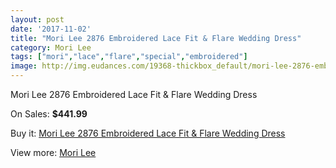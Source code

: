 ```yaml
---
layout: post
date: '2017-11-02'
title: "Mori Lee 2876 Embroidered Lace Fit & Flare Wedding Dress"
category: Mori Lee
tags: ["mori","lace","flare","special","embroidered"]
image: http://img.eudances.com/19368-thickbox_default/mori-lee-2876-embroidered-lace-fit-flare-wedding-dress.jpg
---
```

Mori Lee 2876 Embroidered Lace Fit & Flare Wedding Dress

On Sales: **$441.99**
<a href="https://www.eudances.com/en/mori-lee/5761-mori-lee-2876-embroidered-lace-fit-flare-wedding-dress.html"><amp-img layout="responsive" width="600" height="600" src="//img.eudances.com/19368-thickbox_default/mori-lee-2876-embroidered-lace-fit-flare-wedding-dress.jpg" alt="Mori Lee 2876 Embroidered Lace Fit & Flare Wedding Dress 0" /></a>
<a href="https://www.eudances.com/en/mori-lee/5761-mori-lee-2876-embroidered-lace-fit-flare-wedding-dress.html"><amp-img layout="responsive" width="600" height="600" src="//img.eudances.com/19371-thickbox_default/mori-lee-2876-embroidered-lace-fit-flare-wedding-dress.jpg" alt="Mori Lee 2876 Embroidered Lace Fit & Flare Wedding Dress 1" /></a>
<a href="https://www.eudances.com/en/mori-lee/5761-mori-lee-2876-embroidered-lace-fit-flare-wedding-dress.html"><amp-img layout="responsive" width="600" height="600" src="//img.eudances.com/19370-thickbox_default/mori-lee-2876-embroidered-lace-fit-flare-wedding-dress.jpg" alt="Mori Lee 2876 Embroidered Lace Fit & Flare Wedding Dress 2" /></a>
<a href="https://www.eudances.com/en/mori-lee/5761-mori-lee-2876-embroidered-lace-fit-flare-wedding-dress.html"><amp-img layout="responsive" width="600" height="600" src="//img.eudances.com/19369-thickbox_default/mori-lee-2876-embroidered-lace-fit-flare-wedding-dress.jpg" alt="Mori Lee 2876 Embroidered Lace Fit & Flare Wedding Dress 3" /></a>

Buy it: [Mori Lee 2876 Embroidered Lace Fit & Flare Wedding Dress](https://www.eudances.com/en/mori-lee/5761-mori-lee-2876-embroidered-lace-fit-flare-wedding-dress.html "Mori Lee 2876 Embroidered Lace Fit & Flare Wedding Dress")

View more: [Mori Lee](https://www.eudances.com/en/9-mori-lee "Mori Lee")